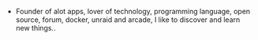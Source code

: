 - Founder of alot apps, lover of technology, programming language, open source, forum, docker, unraid and arcade, I like to discover and learn new things..
  <br>






















































































































































































































































































































































































